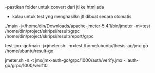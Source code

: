 -pastikan folder untuk convert dari jtl ke html ada
- kalau untuk test yng menghasilkn jtl dibuat secara otomatis

./main -j=/home/din/Downloads/apache-jmeter-5.4.1/bin/jmeter -m=test  /home/din/project/skripsi/result/grpc /home/din/project/skripsi/result/report/grpc


 test-jmx-go/main -j=jmeter.sh -m=test /home/ubuntu/thesis-ac/jmx-go /home/ubuntu/result-go    

jmeter.sh -n -t jmx/jmx-auth-go/grpc/1000/auth/verify.jmx -l auth-go/grpc/1000/verif10  